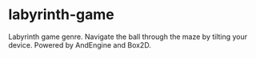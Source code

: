 labyrinth-game
========================

Labyrinth game genre. Navigate the ball through the maze by tilting your device. Powered by AndEngine and Box2D.
